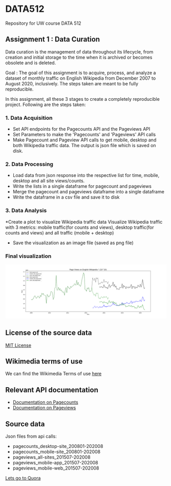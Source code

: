 # DATA512
Repository for UW course DATA 512

## Assignment 1 : Data Curation 
Data curation is the management of data throughout its lifecycle, from creation and initial storage to the time when it is archived or becomes obsolete and is deleted.

Goal : 
The goal of this assignment is to acquire, process, and analyze a dataset of monthly traffic on English Wikipedia from December 2007 to August 2020, inclusively. The steps taken are meant to be fully reproducible.

In this assignment, all these 3 stages to create a completely reproducible project. Following are the steps taken:

### 1. Data Acquisition

* Set API endpoints for the Pagecounts API and the Pageviews API
* Set Parameters to make the 'Pagecounts' and 'Pageviews' API calls
* Make Pagecount and Pageview API calls to get mobile, desktop and both Wikipedia traffic data. The output is json file which is saved on disk.

### 2. Data Processing

* Load data from json response into the respective list for time, mobile, desktop and all site views/counts.
* Write the lists in a single dataframe for pagecount and pageviews
* Merge the pagecount and pageviews dataframe into a single dataframe
* Write the dataframe in a csv file and save it to disk

### 3. Data Analysis

*Create a plot to visualize Wikipedia traffic data Visualize Wikipedia traffic with 3 metrics: mobile traffic(for counts and views), desktop traffic(for counts and views) and all traffic (mobile + desktop)
* Save the visualization as an image file (saved as png file)

### Final visualization 
![Page Views on English Wikimedia](https://github.com/avani-bajaj/DATA512/blob/main/data512-a1/PlotPageviewsWiki.png)

## License of the source data 
[MIT License](https://opensource.org/licenses/MIT)
## Wikimedia terms of use 
We can find the Wikimedia Terms of use [here](https://wikimediafoundation.org/wiki/Terms_of_Use/en)

## Relevant API documentation
* [Documentation on Pagecounts](https://wikitech.wikimedia.org/wiki/Analytics/AQS/Legacy_Pagecounts)
* [Documentation on Pageviews](https://wikitech.wikimedia.org/wiki/Analytics/AQS/Pageviews)

## Source data
Json files from api calls:

* pagecounts_desktop-site_200801-202008
* pagecounts_mobile-site_200801-202008
* pageviews_all-sites_201507-202008
* pageviews_mobile-app_201507-202008
* pageviews_mobile-web_201507-202008


[Lets go to Quora](https://www.quora.com)

